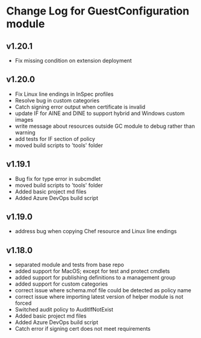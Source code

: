 # Change Log for GuestConfiguration module

## v1.20.1

- Fix missing condition on extension deployment

## v1.20.0

- Fix Linux line endings in InSpec profiles
- Resolve bug in custom categories
- Catch signing error output when certificate is invalid
- update IF for AINE and DINE to support hybrid and Windows custom images
- write message about resources outside GC module to debug rather than warning
- add tests for IF section of policy
- moved build scripts to 'tools' folder

## v1.19.1

- Bug fix for type error in subcmdlet
- moved build scripts to 'tools' folder
- Added basic project md files
- Added Azure DevOps build script

## v1.19.0

- address bug when copying Chef resource and Linux line endings

## v1.18.0

- separated module and tests from base repo
- added support for MacOS; except for test and protect cmdlets
- added support for publishing definitions to a management group
- added support for custom categories
- correct issue where schema.mof file could be detected as policy name
- correct issue where importing latest version of helper module is not forced
- Switched audit policy to AuditIfNotExist
- Added basic project md files
- Added Azure DevOps build script
- Catch error if signing cert does not meet requirements
